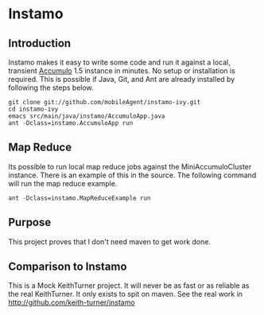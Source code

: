 Instamo
=======

Introduction
-----------

Instamo makes it easy to write some code and run it against a local, transient
[Accumulo](http://accumulo.apache.org) 1.5 instance in minutes.  No setup or
installation is required.  This is possible if Java, Git, and Ant are already
installed by following the steps below.

```
git clone git://github.com/mobileAgent/instamo-ivy.git
cd instamo-ivy
emacs src/main/java/instamo/AccumuloApp.java
ant -Dclass=instamo.AccumuloApp run
```

Map Reduce
----------

Its possible to run local map reduce jobs against the MiniAccumuloCluster instance.   There is an example of this in the source.  The following command will run the map reduce example.

```
ant -Dclass=instamo.MapReduceExample run
```

Purpose
-------

This project proves that I don't need maven to get work done.

Comparison to Instamo
--------------------------

This is a Mock KeithTurner project. It will never be as fast
or as reliable as the real KeithTurner. It only exists to spit on maven.
See the real work in http://github.com/keith-turner/instamo

